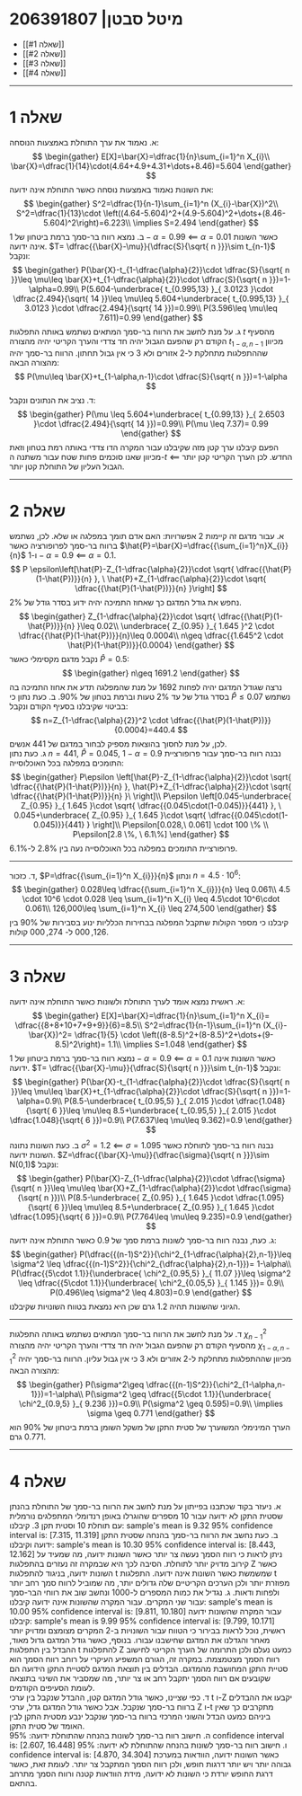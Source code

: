 # מיטל סבטן| 206391807
- [[#שאלה 1]]
- [[#שאלה 2]]
- [[#שאלה 3]]
- [[#שאלה 4]]

---

# שאלה 1
א. נאמוד את ערך התוחלת באמצעות הנוסחה:
$$
\begin{gather}
E[X]=\bar{X}=\dfrac{1}{n}\sum_{i=1}^n X_{i}\\
\bar{X}=\dfrac{1}{14}\cdot(4.64+4.9+4.31+\dots+8.46)=5.604
\end{gather}
$$
את השונות נאמוד באמצעות נוסחה כאשר התוחלת אינה ידועה:
$$
\begin{gather}
S^2=\dfrac{1}{n-1}\sum_{i=1}^n (X_{i}-\bar{X})^2\\
S^2=\dfrac{1}{13}\cdot \left((4.64-5.604)^2+(4.9-5.604)^2+\dots+(8.46-5.604)^2\right)=6.223\\
\implies S=2.494
\end{gather}
$$
ב. נמצא רווח בר-סמך ברמת ביטחון של $1-\alpha=0.99$ $\impliedby$ $\alpha=0.01$ כאשר השונות אינה ידועה. $T= \dfrac{{\bar{X}-\mu}}{\dfrac{S}{\sqrt{ n }}}\sim t_{n-1}$ ונקבל:
$$
\begin{gather}
P(\bar{X}-t_{1-\dfrac{\alpha}{2}}\cdot \dfrac{S}{\sqrt{ n }}\leq \mu\leq \bar{X}+t_{1-\dfrac{\alpha}{2}}\cdot \dfrac{S}{\sqrt{ n }})=1-\alpha=0.99\\
P(5.604-\underbrace{ t_{0.995,13} }_{ 3.0123 }\cdot \dfrac{2.494}{\sqrt{ 14 }}\leq \mu\leq 5.604+\underbrace{ t_{0.995,13} }_{ 3.0123 }\cdot \dfrac{2.494}{\sqrt{ 14 }})=0.99\\
P(3.596\leq \mu\leq 7.611)=0.99
\end{gather}
$$
ג. על מנת לחשב את הרווח בר-סמך המתאים נשתמש באותה התפלגות $t$ מהסעיף הקודם רק שהפעם הגבול יהיה חד צדדי והערך הקריטי יהיה מהצורה $t_{1-\alpha,n-1}$ מכיוון שההתפלגות מתחלקת ל-2 אזורים ולא 3 כי אין גבול תחתון. הרווח בר-סמך יהיה מהצורה הבאה:
$$
P(\mu\leq \bar{X}+t_{1-\alpha,n-1}\cdot \dfrac{S}{\sqrt{ n }})=1-\alpha
$$
ד. נציב את הנתונים ונקבל:
$$
\begin{gather}
P(\mu \leq 5.604+\underbrace{ t_{0.99,13} }_{ 2.6503 }\cdot \dfrac{2.494}{\sqrt{ 14 }})=0.99\\
P(\mu \leq 7.37)= 0.99
\end{gather}
$$
הפעם קיבלנו ערך קטן מזה שקיבלנו עבור המקרה הדו צדדי באותה רמת בטחון וזאת מכיוון שאנו סוכמים פחות שטח עבור משתנה ה-$t$ החדש. לכן הערך הקריטי קטן יותר $\impliedby$ הגבול העליון של התוחלת קטן יותר. 

---
# שאלה 2
א. עבור מדגם זה קיימות 2 אפשרויות: האם אדם תומך במפלגה או שלא. לכן, נשתמש ברווח בר-סמך לפרופורציה כאשר $\hat{P}=\bar{X}=\dfrac{{\sum_{i=1}^n}X_{i}}{n}$ ו-$1-\alpha=0.9$ $\impliedby$ $\alpha=0.1$.
$$
P \epsilon\left[\hat{P}-Z_{1-\dfrac{\alpha}{2}}\cdot \sqrt{ \dfrac{{\hat{P}(1-\hat{P})}}{n} }, \ \hat{P}+Z_{1-\dfrac{\alpha}{2}}\cdot \sqrt{ \dfrac{{\hat{P}(1-\hat{P})}}{n} }\right]
$$
נחפש את גודל המדגם כך שאחוז התמיכה יהיה ידוע בסדר גודל של $2\%$. 
$$
\begin{gather}
Z_{1-\dfrac{\alpha}{2}}\cdot \sqrt{ \dfrac{{\hat{P}(1-\hat{P})}}{n} }\leq 0.02\\
\underbrace{ Z_{0.95} }_{ 1.645 }^2 \cdot  \dfrac{{\hat{P}(1-\hat{P})}}{n}\leq 0.0004\\
n\geq \dfrac{{1.645^2 \cdot  \hat{P}(1-\hat{P})}}{0.0004}
\end{gather}
$$
נקבל מדגם מקסימלי כאשר $\hat{P}=0.5$:
$$
\begin{gather}
n\geq 1691.2
\end{gather}
$$
נרצה שגודל המדגם יהיה לפחות 1692 על מנת שהמפלגה תדע את אחוז התמיכה בה בסדר גודל של עד $2\%$ טעות וברמת בטחון של $90\%$.
ב. כעת נתון כי $\hat{P}\leq 0.07$ נשתמש בביטוי שקיבלנו בסעיף הקודם ונקבל:
$$
n=Z_{1-\dfrac{\alpha}{2}}^2 \cdot \dfrac{{\hat{P}(1-\hat{P})}}{0.0004}=440.4
$$
לכן, על מנת לחסוך בהוצאות מספיק לבחור במדגם של 441 אנשים.  
ג. כעת נתון $n=441$, $\hat{P}=0.045$, $1-\alpha=0.9$ נבנה רווח בר-סמך עבור פרופורציית התומכים במפלגה בכל האוכלוסייה:
$$
\begin{gather}
P\epsilon \left[\hat{P}-Z_{1-\dfrac{\alpha}{2}}\cdot \sqrt{ \dfrac{{\hat{P}(1-\hat{P})}}{n} }, \hat{P}+Z_{1-\dfrac{\alpha}{2}}\cdot \sqrt{ \dfrac{{\hat{P}(1-\hat{P})}}{n} }\  \right]\\ 
P\epsilon \left[0.045-\underbrace{ Z_{0.95} }_{ 1.645 }\cdot \sqrt{ \dfrac{{0.045\cdot(1-0.045)}}{441} }, \ 0.045+\underbrace{ Z_{0.95} }_{ 1.645 }\cdot \sqrt{ \dfrac{{0.045\cdot(1-0.045)}}{441} }  \right]\\
P\epsilon[0.028,\ 0.061] \cdot 100 \% \\
P\epsilon[2.8 \%, \ 6.1\%]
\end{gather}
$$
פרופורציית התומכים במפלגה בכל האוכלוסייה נעה בין $2.8\%$ ל-$6.1\%$. 

---
ד. כזכור, $P=\dfrac{{\sum_{i=1}^n X_{i}}}{n}$ ונתון $n=4.5 \cdot 10^6$:
$$
\begin{gather}
0.028\leq \dfrac{{\sum_{i=1}^n X_{i}}}{n} \leq 0.061\\
4.5 \cdot 10^6 \cdot 0.028 \leq \sum_{i=1}^n X_{i} \leq 4.5\cdot 10^6\cdot 0.061\\
126,000\leq \sum_{i=1}^n X_{i} \leq 274,500
\end{gather}
$$
קיבלנו כי מספר הקולות שתקבל המפלגה בבחירות הכלליות ינוע בסבירות של $90\%$ בין $126,000$ ל- $274,000$ קולות. 

---
# שאלה 3
א. ראשית נמצא אומד לערך התוחלת ולשונות כאשר התוחלת אינה ידועה:
$$
\begin{gather}
E[X]=\bar{X}=\dfrac{1}{n}\sum_{i=1}^n X_{i}= \dfrac{{8+8+10+7+9+9}}{6}=8.5\\
S^2=\dfrac{1}{n-1}\sum_{i=1}^n (X_{i}-\bar{X})^2= \dfrac{1}{5} \cdot \left((8-8.5)^2+(8-8.5)^2+\dots+(9-8.5)^2\right)= 1.1\\
\implies S=1.048
\end{gather}
$$
נמצא רווח בר-סמך ברמת ביטחון של $1-\alpha=0.9$ $\impliedby$ $\alpha=0.1$ כאשר השונות אינה ידועה. $T= \dfrac{{\bar{X}-\mu}}{\dfrac{S}{\sqrt{ n }}}\sim t_{n-1}$ ונקבל:
$$
\begin{gather}
P(\bar{X}-t_{1-\dfrac{\alpha}{2}}\cdot \dfrac{S}{\sqrt{ n }}\leq \mu\leq \bar{X}+t_{1-\dfrac{\alpha}{2}}\cdot \dfrac{S}{\sqrt{ n }})=1-\alpha=0.9\\
P(8.5-\underbrace{ t_{0.95,5} }_{ 2.015 }\cdot \dfrac{1.048}{\sqrt{ 6 }}\leq \mu\leq 8.5+\underbrace{ t_{0.95,5} }_{ 2.015 }\cdot \dfrac{1.048}{\sqrt{ 6 }})=0.9\\
P(7.637\leq \mu\leq 9.362)=0.9
\end{gather}
$$
ב. כעת השונות נתונה $\sigma^2=1.2$ $\impliedby$ $\sigma=1.095$ נבנה רווח בר-סמך לתוחלת כאשר השונות ידועה. $Z=\dfrac{{\bar{X}-\mu}}{\dfrac{\sigma}{\sqrt{ n }}}\sim N(0,1)$ ונקבל:
$$
\begin{gather}
P(\bar{X}-Z_{1-\dfrac{\alpha}{2}}\cdot \dfrac{\sigma}{\sqrt{ n }}\leq \mu\leq \bar{X}+Z_{1-\dfrac{\alpha}{2}}\cdot \dfrac{\sigma}{\sqrt{ n }})\\
P(8.5-\underbrace{ Z_{0.95} }_{ 1.645 }\cdot \dfrac{1.095}{\sqrt{ 6 }}\leq \mu\leq 8.5+\underbrace{ Z_{0.95} }_{ 1.645 }\cdot \dfrac{1.095}{\sqrt{ 6 }})=0.9\\
P(7.764\leq \mu\leq 9.235)=0.9
\end{gather}
$$
ג. כעת, נבנה רווח בר-סמך לשונות ברמת סמך של 0.9 כאשר התוחלת אינה ידועה: 
$$
\begin{gather}
P(\dfrac{{(n-1)S^2}}{\chi^2_{1-\dfrac{\alpha}{2},n-1}}\leq \sigma^2 \leq \dfrac{{(n-1)S^2}}{\chi^2_{\dfrac{\alpha}{2},n-1}})= 1-\alpha\\
P(\dfrac{{5\cdot 1.1}}{\underbrace{ \chi^2_{0.95,5} }_{ 11.07 }}\leq \sigma^2 \leq \dfrac{{5\cdot 1.1}}{\underbrace{ \chi^2_{0.05,5} }_{ 1.145 }})= 0.9\\
P(0.496\leq \sigma^2 \leq 4.803)=0.9
\end{gather}
$$
הגיוני שהשונות תהיה 1.2 גרם שכן היא נמצאת בטווח השונויות שקיבלנו. 

---
ד. על מנת לחשב את הרווח בר-סמך המתאים נשתמש באותה התפלגות $\chi^2_{n-1}$ מהסעיף הקודם רק שהפעם הגבול יהיה חד צדדי והערך הקריטי יהיה מהצורה $\chi^2_{1-\alpha,n-1}$ מכיוון שההתפלגות מתחלקת ל-2 אזורים ולא 3 כי אין גבול עליון. הרווח בר-סמך יהיה מהצורה הבאה:
$$
\begin{gather}
P(\sigma^2\geq \dfrac{{(n-1)S^2}}{\chi^2_{1-\alpha,n-1}})=1-\alpha\\
P(\sigma^2 \geq \dfrac{{5\cdot 1.1}}{\underbrace{ \chi^2_{0.9,5} }_{ 9.236 }})=0.9\\
P(\sigma^2 \geq 0.595)=0.9\\
\implies \sigma \geq 0.771
\end{gather}
$$
הערך המינימלי המשוערך של סטית התקן של משקל השומן ברמת ביטחון של $90\%$ הוא $0.771$ גרם.

---
# שאלה 4
א. ניעזר בקוד שכתבנו בפייתון על מנת לחשב את הרווח בר-סמך של התוחלת בהנתן שסטית התקן לא ידועה עבור 10 מספרים שהוגרלו באופן רנדומלי המתפלגים נורמלית עם תוחלת 10 וסטית תקן 3.
קיבלנו:
sample's mean is 9.32
95% confidence interval is:
[7.315, 11.319]
ב. כעת נחשב את הרווח בר-סמך בהנחה שסטית התקן ידועה וקיבלנו:
sample's mean is 10.30
95% confidence interval is:
[8.443, 12.162]
ניתן לראות כי רווח הסמך נעשה צר יותר כאשר השונות ידועה, מה שמעיד על קירוב מדויק יותר לתוחלת. הסיבה לכך היא שבמקרה זה נעזרים בהתפלגות Z כאשר השונות ידועה, בניגוד להתפלגות t שמשמשת כאשר השונות אינה ידועה. התפלגות t מפוזרת יותר ולכן הערכים הקריטיים שלה גדולים יותר, מה שמוביל לרווח סמך רחב יותר ולפחות ודאות.
ג. נגדיל את כמות המספרים ל-1000 ונחשב שוב את רווחי הבר-סמך עבור שני המקרים. עבור המקרה שהשונות אינה ידועה קיבלנו:
sample's mean is 10.00
95% confidence interval is:
[9.811, 10.180]
עבור המקרה שהשונות ידועה קיבלנו:
sample's mean is 9.99
95% confidence interval is:
[9.799, 10.171]
ראשית, נוכל לראות בבירור כי הטווח עבור השונויות ב-2 המקרים מצומצם ומדויק יותר מאחר והגדלנו את המדגם שחישבנו עבורו. בנוסף, כאשר גודל המדגם גדול מאוד, ההבדל בין התפלגות t להתפלגות Z כמעט נעלם ולכן התרומה של הערך הקריטי לחישוב רווח הסמך מצטמצמת. במקרה זה, הגורם המשפיע העיקרי על רוחב רווח הסמך הוא סטיית התקן המחושבת מהמדגם. הבדלים בין תוצאת המדגם לסטיית התקן הידועה הם שקובעים אם רווח הסמך יתקבל רחב או צר יותר, מה שמסביר את השינוי בתוצאה לעומת הסעיפים הקודמים.  
ד. כפי שציינו, כאשר גודל המדגם קטן, ההבדל שנקבל בין ערכי t ו-Z יקבעו את ההבדלים ברווח בר-סמך שנקבל. אבל כאשר גודל המדגם גדל, ערכי Z ו-t מתקרבים כך שאין ביניהם כמעט הבדל והשוני המרכזי ברווח בר-סמך שנקבל ינבע מסטית התקן לבין האומד של סטית התקן.  
ה. חישוב רווח בר-סמך לשונות בהנחה שהתוחלת ידועה:
95% confidence interval is:
[2.607, 16.448]
ו. חישוב רווח בר-סמך לשונות בהנחה שהתוחלת לא ידועה:
95% confidence interval is:
[4.870, 34.304]
כאשר השונות ידועה, הוודאות במערכת גבוהה יותר ויש יותר דרגות חופש, ולכן רווח הסמך המתקבל צר יותר. לעומת זאת, כאשר דרגת החופש יורדת כי השונות לא ידועה, מידת הוודאות קטנה ורווח הסמך מתרחב בהתאם.